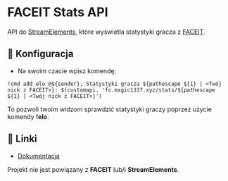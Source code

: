# FACEIT Stats API
API do [StreamElements](https://streamelements.com), które wyświetla statystyki gracza z [FACEIT](https://faceit.com).

## 🔧 Konfiguracja
- Na swoim czacie wpisz komendę: 
```
!cmd add elo @${sender}, Statystyki gracza ${pathescape ${1} | <Twój nick z FACEIT>}: $(customapi. 'fc.mxgic1337.xyz/stats/${pathescape ${1} | <Twój nick z FACEIT>}')
```
To pozwoli twoim widzom sprawdzić statystyki graczy poprzez użycie komendy **!elo**.

## 🔗 Linki
- [Dokumentacja](https://docs.mxgic1337.xyz/faceit-stats-api/#/)

Projekt nie jest powiązany z **FACEIT** lub/i **StreamElements**.